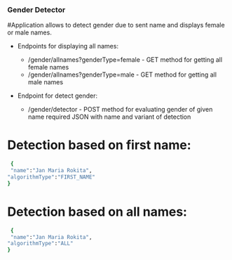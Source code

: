 ### Gender Detector 

#Application allows to detect gender due to sent name and displays female or male names.

- Endpoints for displaying all names:

  *  /gender/allnames?genderType=female - GET method for getting all female names
  *  /gender/allnames?genderType=male - GET method for getting all male names
  
- Endpoint for detect gender:

  *  /gender/detector - POST method for evaluating gender of given name required JSON with name and variant of detection
  
# Detection based on first name:

```sh
 {
 "name":"Jan Maria Rokita",
"algorithmType":"FIRST_NAME"
}
```
# Detection based on all names:

```sh
 {
 "name":"Jan Maria Rokita",
"algorithmType":"ALL"
}
```
